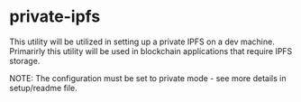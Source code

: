 # private-ipfs

This utility will be utilized in setting up a private IPFS on a dev machine.  Primarirly this utility will be used in blockchain applications that require IPFS storage.

NOTE:  The configuration must be set to private mode  - see more details in setup/readme file.